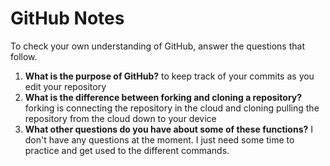 # GitHub Notes

To check your own understanding of GitHub, answer the questions that follow.

1. **What is the purpose of GitHub?** to keep track of your commits as you edit your repository 
1. **What is the difference between forking and cloning a repository?** forking is connecting the repository in the cloud and cloning pulling the repository from the cloud down to your device
1. **What other questions do you have about some of these functions?** I don't have any questions at the moment. I just need some time to practice and get used to the different commands.